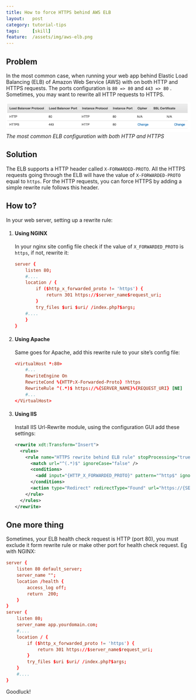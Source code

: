 ```yaml
---
title: How to force HTTPS behind AWS ELB
layout:   post
category: tutorial-tips
tags:     [skill]
feature:  /assets/img/aws-elb.png
---
```


## Problem
In the most common case, when running your web app behind Elastic Load Balancing (ELB) of Amazon Web Service (AWS) with on both HTTP and HTTPS requests.
The ports configuration is `80 => 80` and `443 => 80` . Sometimes, you may want to rewrite all HTTP requests to HTTPS.

<!--more-->

![The most common ELB configuration](/assets/img/https-aws-elb.png)*The most common ELB configuration with both HTTP and HTTPS*

## Solution
The ELB supports a HTTP header called `X-FORWARDED-PROTO`. All the HTTPS requests
going through the ELB will have the value of `X-FORWARDED-PROTO` equal to `https`.
For the HTTP requests, you can force HTTPS by adding a simple rewrite rule follows this header.

## How to?
In your web server, setting up a rewrite rule:

1. #### Using NGINX ####

   In your nginx site config file check if the value of `X_FORWARDED_PROTO` is `https`,
   if not, rewrite it:

   ```conf
   server {
       listen 80;
       #....
       location / {
           if ($http_x_forwarded_proto != 'https') {
               return 301 https://$server_name$request_uri;
           }
           try_files $uri $uri/ /index.php?$args;
       #....
       }
   }
   ```

2. #### Using Apache ####

   Same goes for Apache, add this rewrite rule to your site’s config file:

   ```conf
   <VirtualHost *:80>
       #...
       RewriteEngine On
       RewriteCond %{HTTP:X-Forwarded-Proto} !https
       RewriteRule ^(.*)$ https://%{SERVER_NAME}%{REQUEST_URI} [NE]
       #...
   </VirtualHost>
   ```

3. #### Using IIS ####

   Install IIS Url-Rewrite module, using the configuration GUI add these settings:

   ```xml
   <rewrite xdt:Transform="Insert">
     <rules>
       <rule name="HTTPS rewrite behind ELB rule" stopProcessing="true">
         <match url="^(.*)$" ignoreCase="false" />
         <conditions>
           <add input="{HTTP_X_FORWARDED_PROTO}" pattern="^http$" ignoreCase="false" />
         </conditions>
         <action type="Redirect" redirectType="Found" url="https://{SERVER_NAME}{URL}" />
       </rule>
     </rules>
   </rewrite>
   ```

## One more thing
Sometimes, your ELB health check request is HTTP (port 80), you must exclude it form rewrite rule
or make other port for health check request. Eg with NGINX:

```conf
server {
    listen 80 default_server;
    server_name "";
    location /health {
        access_log off;
        return  200;
    }
}
server {
    listen 80;
    server_name app.yourdomain.com;
    #....
    location / {
        if ($http_x_forwarded_proto != 'https') {
            return 301 https://$server_name$request_uri;
        }
        try_files $uri $uri/ /index.php?$args;
    }
    #....
}
```

Goodluck!
